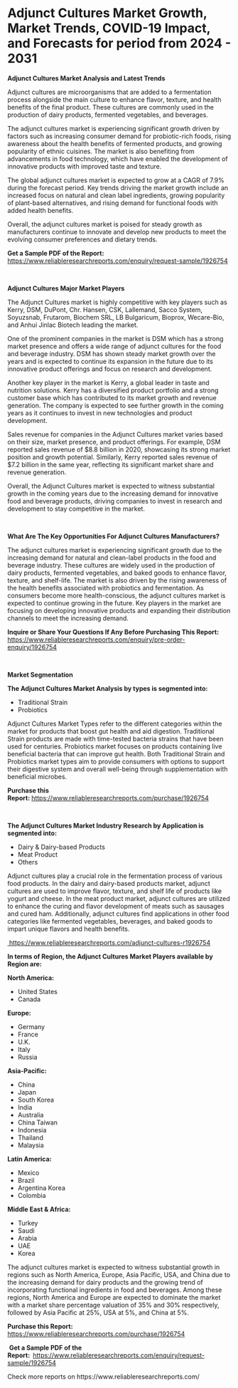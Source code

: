 <p><h1>Adjunct Cultures Market Growth, Market Trends, COVID-19 Impact, and Forecasts for period from 2024 - 2031</h1></p><p><strong>Adjunct Cultures Market Analysis and Latest Trends</strong></p>
<p><p>Adjunct cultures are microorganisms that are added to a fermentation process alongside the main culture to enhance flavor, texture, and health benefits of the final product. These cultures are commonly used in the production of dairy products, fermented vegetables, and beverages.</p><p>The adjunct cultures market is experiencing significant growth driven by factors such as increasing consumer demand for probiotic-rich foods, rising awareness about the health benefits of fermented products, and growing popularity of ethnic cuisines. The market is also benefiting from advancements in food technology, which have enabled the development of innovative products with improved taste and texture.</p><p>The global adjunct cultures market is expected to grow at a CAGR of 7.9% during the forecast period. Key trends driving the market growth include an increased focus on natural and clean label ingredients, growing popularity of plant-based alternatives, and rising demand for functional foods with added health benefits.</p><p>Overall, the adjunct cultures market is poised for steady growth as manufacturers continue to innovate and develop new products to meet the evolving consumer preferences and dietary trends.</p></p>
<p><strong>Get a Sample PDF of the Report:&nbsp;</strong> <a href="https://www.reliableresearchreports.com/enquiry/request-sample/1926754">https://www.reliableresearchreports.com/enquiry/request-sample/1926754</a></p>
<p>&nbsp;</p>
<p><strong>Adjunct Cultures Major Market Players</strong></p>
<p><p>The Adjunct Cultures market is highly competitive with key players such as Kerry, DSM, DuPont, Chr. Hansen, CSK, Lallemand, Sacco System, Soyuzsnab, Frutarom, Biochem SRL, LB Bulgaricum, Bioprox, Wecare-Bio, and Anhui Jinlac Biotech leading the market. </p><p>One of the prominent companies in the market is DSM which has a strong market presence and offers a wide range of adjunct cultures for the food and beverage industry. DSM has shown steady market growth over the years and is expected to continue its expansion in the future due to its innovative product offerings and focus on research and development.</p><p>Another key player in the market is Kerry, a global leader in taste and nutrition solutions. Kerry has a diversified product portfolio and a strong customer base which has contributed to its market growth and revenue generation. The company is expected to see further growth in the coming years as it continues to invest in new technologies and product development.</p><p>Sales revenue for companies in the Adjunct Cultures market varies based on their size, market presence, and product offerings. For example, DSM reported sales revenue of $8.8 billion in 2020, showcasing its strong market position and growth potential. Similarly, Kerry reported sales revenue of $7.2 billion in the same year, reflecting its significant market share and revenue generation.</p><p>Overall, the Adjunct Cultures market is expected to witness substantial growth in the coming years due to the increasing demand for innovative food and beverage products, driving companies to invest in research and development to stay competitive in the market.</p></p>
<p>&nbsp;</p>
<p><strong>What Are The Key Opportunities For Adjunct Cultures Manufacturers?</strong></p>
<p><p>The adjunct cultures market is experiencing significant growth due to the increasing demand for natural and clean-label products in the food and beverage industry. These cultures are widely used in the production of dairy products, fermented vegetables, and baked goods to enhance flavor, texture, and shelf-life. The market is also driven by the rising awareness of the health benefits associated with probiotics and fermentation. As consumers become more health-conscious, the adjunct cultures market is expected to continue growing in the future. Key players in the market are focusing on developing innovative products and expanding their distribution channels to meet the increasing demand.</p></p>
<p><strong>Inquire or Share Your Questions If Any Before Purchasing This Report:</strong> <a href="https://www.reliableresearchreports.com/enquiry/pre-order-enquiry/1926754">https://www.reliableresearchreports.com/enquiry/pre-order-enquiry/1926754</a></p>
<p>&nbsp;</p>
<p><strong>Market Segmentation</strong></p>
<p><strong>The Adjunct Cultures Market Analysis by types is segmented into:</strong></p>
<p><ul><li>Traditional Strain</li><li>Probiotics</li></ul></p>
<p><p>Adjunct Cultures Market Types refer to the different categories within the market for products that boost gut health and aid digestion. Traditional Strain products are made with time-tested bacteria strains that have been used for centuries. Probiotics market focuses on products containing live beneficial bacteria that can improve gut health. Both Traditional Strain and Probiotics market types aim to provide consumers with options to support their digestive system and overall well-being through supplementation with beneficial microbes.</p></p>
<p><strong>Purchase this Report:&nbsp;</strong><a href="https://www.reliableresearchreports.com/purchase/1926754">https://www.reliableresearchreports.com/purchase/1926754</a></p>
<p>&nbsp;</p>
<p><strong>The Adjunct Cultures Market Industry Research by Application is segmented into:</strong></p>
<p><ul><li>Dairy & Dairy-based Products</li><li>Meat Product</li><li>Others</li></ul></p>
<p><p>Adjunct cultures play a crucial role in the fermentation process of various food products. In the dairy and dairy-based products market, adjunct cultures are used to improve flavor, texture, and shelf life of products like yogurt and cheese. In the meat product market, adjunct cultures are utilized to enhance the curing and flavor development of meats such as sausages and cured ham. Additionally, adjunct cultures find applications in other food categories like fermented vegetables, beverages, and baked goods to impart unique flavors and health benefits.</p></p>
<p><a href="https://www.reliableresearchreports.com/adjunct-cultures-r1926754">&nbsp;https://www.reliableresearchreports.com/adjunct-cultures-r1926754</a></p>
<p><strong>In terms of Region, the Adjunct Cultures Market Players available by Region are:</strong></p>
<p>
    <p> <strong> North America: </strong>
        <ul>
            <li>United States</li>
            <li>Canada</li>
        </ul>
        </p> 
    <p> <strong> Europe: </strong>
        <ul>
            <li>Germany</li>
            <li>France</li>
            <li>U.K.</li>
            <li>Italy</li>
            <li>Russia</li>
        </ul>
        </p> 
    <p> <strong> Asia-Pacific: </strong>
        <ul>
            <li>China</li>
            <li>Japan</li>
            <li>South Korea</li>
            <li>India</li>
            <li>Australia</li>
            <li>China Taiwan</li>
            <li>Indonesia</li>
            <li>Thailand</li>
            <li>Malaysia</li>
        </ul>
        </p> 
    <p> <strong> Latin America: </strong>
        <ul>
            <li>Mexico</li>
            <li>Brazil</li>
            <li>Argentina Korea</li>
            <li>Colombia</li>
        </ul>
        </p> 
    <p> <strong> Middle East & Africa: </strong>
        <ul>
            <li>Turkey</li>
            <li>Saudi</li>
            <li>Arabia</li>
            <li>UAE</li>
            <li>Korea</li>
        </ul>
    </p>
    </p>
<p><p>The adjunct cultures market is expected to witness substantial growth in regions such as North America, Europe, Asia Pacific, USA, and China due to the increasing demand for dairy products and the growing trend of incorporating functional ingredients in food and beverages. Among these regions, North America and Europe are expected to dominate the market with a market share percentage valuation of 35% and 30% respectively, followed by Asia Pacific at 25%, USA at 5%, and China at 5%.</p></p>
<p><strong>Purchase this Report: </strong><a href="https://www.reliableresearchreports.com/purchase/1926754">https://www.reliableresearchreports.com/purchase/1926754</a></p>
<p>&nbsp;<strong>Get a Sample PDF of the Report:&nbsp;&nbsp;</strong><a href="https://www.reliableresearchreports.com/enquiry/request-sample/1926754">https://www.reliableresearchreports.com/enquiry/request-sample/1926754</a></p>
<p><strong></strong></p>
<p>Check more reports on https://www.reliableresearchreports.com/</p>